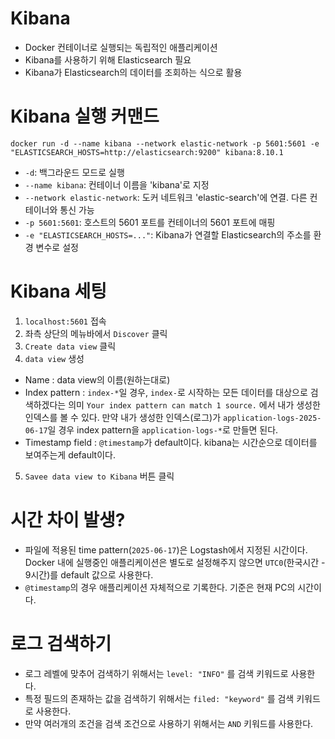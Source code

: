 # Kibana
- Docker 컨테이너로 실행되는 독립적인 애플리케이션
- Kibana를 사용하기 위해 Elasticsearch 필요
- Kibana가 Elasticsearch의 데이터를 조회하는 식으로 활용

# Kibana 실행 커맨드
```
docker run -d --name kibana --network elastic-network -p 5601:5601 -e "ELASTICSEARCH_HOSTS=http://elasticsearch:9200" kibana:8.10.1
```
- `-d`: 백그라운드 모드로 실행
- `--name kibana`: 컨테이너 이름을 'kibana'로 지정
- `--network elastic-network`: 도커 네트워크 'elastic-search'에 연결. 다른 컨테이너와 통신 가능
- `-p 5601:5601`: 호스트의 5601 포트를 컨테이너의 5601 포트에 매핑
- `-e "ELASTICSEARCH_HOSTS=..."`: Kibana가 연결할 Elasticsearch의 주소를 환경 변수로 설정

# Kibana 세팅
1. `localhost:5601` 접속
2. 좌측 상단의 메뉴바에서 `Discover` 클릭
3. `Create data view` 클릭
4. `data view` 생성
  - Name : data view의 이름(원하는대로)
  - Index pattern : `index-*`일 경우, `index-`로 시작하는 모든 데이터를 대상으로 검색하겠다는 의미
                    `Your index pattern can match 1 source.` 에서 내가 생성한 인덱스를 볼 수 있다.
                    만약 내가 생성한 인덱스(로그)가 `application-logs-2025-06-17`일 경우 index pattern을 `application-logs-*`로 만들면 된다.
  - Timestamp field : `@timestamp`가 default이다.
                      kibana는 시간순으로 데이터를 보여주는게 default이다.
5. `Savee data view to Kibana` 버튼 클릭


# 시간 차이 발생?
- 파일에 적용된 time pattern(`2025-06-17`)은 Logstash에서 지정된 시간이다. Docker 내에 실행중인 애플리케이션은 별도로 설정해주지 않으면 `UTC0`(한국시간 - 9시간)를 default 값으로 사용한다.
- `@timestamp`의 경우 애플리케이션 자체적으로 기록한다. 기준은 현재 PC의 시간이다.

# 로그 검색하기
- 로그 레벨에 맞추어 검색하기 위해서는 `level: "INFO"` 를 검색 키워드로 사용한다.
- 특정 필드의 존재하는 값을 검색하기 위해서는 `filed: "keyword"` 를 검색 키워드로 사용한다.
- 만약 여러개의 조건을 검색 조건으로 사용하기 위해서는 `AND` 키워드를 사용한다.